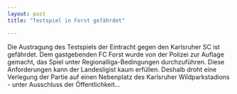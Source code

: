 ```yaml
---
layout: post
title: "Testspiel in Forst gefährdet"

---
```


Die Austragung des Testspiels der Eintracht gegen den Karlsruher SC ist gefährdet. Dem gastgebenden FC Forst wurde von der Polizei zur Auflage gemacht, das Spiel unter Regionalliga-Bedingungen durchzuführen. Diese Anforderungen kann der Landesligist kaum erfüllen. Deshalb droht eine Verlegung der Partie auf einen Nebenplatz des Karlsruher Wildparkstadions - unter Ausschluss der Öffentlichkeit...


